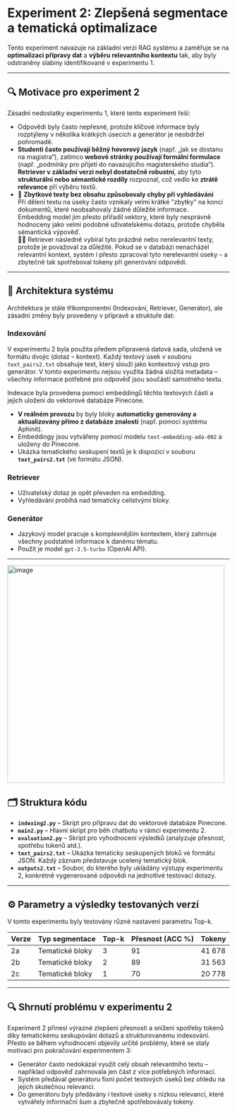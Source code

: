 # Experiment 2: Zlepšená segmentace a tematická optimalizace

Tento experiment navazuje na základní verzi RAG systému a zaměřuje se na **optimalizaci přípravy dat** a **výběru relevantního kontextu** tak, aby byly odstraněny slabiny identifikované v experimentu 1.

---
## 🔍 Motivace pro experiment 2

Zásadní nedostatky experimentu 1, které tento experiment řeší:
- Odpovědi byly často nepřesné, protože klíčové informace byly rozptýleny v několika krátkých úsecích a generátor je neobdržel pohromadě.
- **Studenti často používají běžný hovorový jazyk** (např. „jak se dostanu na magistra“), zatímco **webové stránky používají formální formulace** (např. „podmínky pro přijetí do navazujícího magisterského studia“).  
  **Retriever v základní verzi nebyl dostatečně robustní**, aby tyto **strukturální nebo sémantické rozdíly** rozpoznal, což vedlo ke **ztrátě relevance** při výběru textů.
- 🧩 **Zbytkové texty bez obsahu způsobovaly chyby při vyhledávání**  
  Při dělení textu na úseky často vznikaly velmi krátké "zbytky" na konci dokumentů, které neobsahovaly žádné důležité informace.  
  Embedding model jim přesto přiřadil vektory, které byly nesprávně hodnoceny jako velmi podobné uživatelskému dotazu, protože chyběla sémantická výpověď.  
  🤷‍♂️ Retriever následně vybíral tyto prázdné nebo nerelevantní texty, protože je považoval za důležité. Pokud se v databázi nenacházel relevantní kontext, systém i přesto zpracoval tyto nerelevantní úseky – a zbytečně tak spotřeboval tokeny při generování odpovědi.

---

## 🧩 Architektura systému

Architektura je stále tříkomponentní (Indexování, Retriever, Generátor), ale zásadní změny byly provedeny v přípravě a struktuře dat:

### **Indexování**

V experimentu 2 byla použita předem připravená datová sada, uložená ve formátu dvojic (dotaz – kontext). Každý textový úsek v souboru `text_pairs2.txt` obsahuje text, který slouží jako kontextový vstup pro generátor. V tomto experimentu nejsou využita žádná složitá metadata – všechny informace potřebné pro odpověď jsou součástí samotného textu. 

Indexace byla provedena pomocí embeddingů těchto textových částí a jejich uložení do vektorové databáze Pinecone. 


- **V reálném provozu** by byly bloky **automaticky generovány a aktualizovány přímo z databáze znalostí** (např. pomocí systému Aphinit).
- Embeddingy jsou vytvářeny pomocí modelu `text-embedding-ada-002` a uloženy do Pinecone.
- Ukázka tematického seskupení textů je k dispozici v souboru **`text_pairs2.txt`** (ve formátu JSON).

### **Retriever**
- Uživatelský dotaz je opět převeden na embedding.
- Vyhledávání probíhá nad tematicky celistvými bloky.

### **Generátor**
- Jazykový model pracuje s komplexnějším kontextem, který zahrnuje všechny podstatné informace k danému tématu.
- Použit je model `gpt-3.5-turbo` (OpenAI API).

---
<img width="492" alt="image" src="https://github.com/user-attachments/assets/7cddf2ce-222f-4f7e-9abb-9efa5dd75b04">

## 🗂️ Struktura kódu

- **`indexing2.py`** – Skript pro přípravu dat do vektorové databáze Pinecone.
- **`main2.py`** – Hlavní skript pro běh chatbotu v rámci experimentu 2.
- **`evaluation2.py`** – Skript pro vyhodnocení výsledků (analyzuje přesnost, spotřebu tokenů atd.).
- **`text_pairs2.txt`** – Ukázka tematicky seskupených bloků ve formátu JSON. Každý záznam představuje ucelený tematický blok.
- **`outputs2.txt`** – Soubor, do kterého byly ukládány výstupy experimentu 2, konkrétně vygenerované odpovědi na jednotlivé testovací dotazy.
---

## ⚙️ Parametry a výsledky testovaných verzí

V tomto experimentu byly testovány různé nastavení parametru Top-k.

| Verze | Typ segmentace        | Top-k | Přesnost (ACC %) | Tokeny |
|-------|----------------------|-------|------------------|--------|
| 2a    | Tematické bloky      | 3     | 91               | 41 678 |
| 2b    | Tematické bloky      | 2     | 89               | 31 563 |
| 2c    | Tematické bloky      | 1     | 70               | 20 778 |


---

## 🔍 Shrnutí problému v experimentu 2

Experiment 2 přinesl výrazné zlepšení přesnosti a snížení spotřeby tokenů díky tematickému seskupování dotazů a strukturovanému indexování. Přesto se během vyhodnocení objevily určité problémy, které se staly motivací pro pokračování experimentem 3:

- Generátor často nedokázal využít celý obsah relevantního textu – například odpověď zahrnovala jen část z více potřebných informací.
- Systém předával generátoru fixní počet textových úseků bez ohledu na jejich skutečnou relevanci.
- Do generátoru byly předávány i textové úseky s nízkou relevancí, které vytvářely informační šum a zbytečně spotřebovávaly tokeny.




